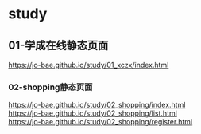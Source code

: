 # study

## 01-学成在线静态页面
https://jo-bae.github.io/study/01_xczx/index.html

### 02-shopping静态页面
https://jo-bae.github.io/study/02_shopping/index.html  
https://jo-bae.github.io/study/02_shopping/list.html  
https://jo-bae.github.io/study/02_shopping/register.html
